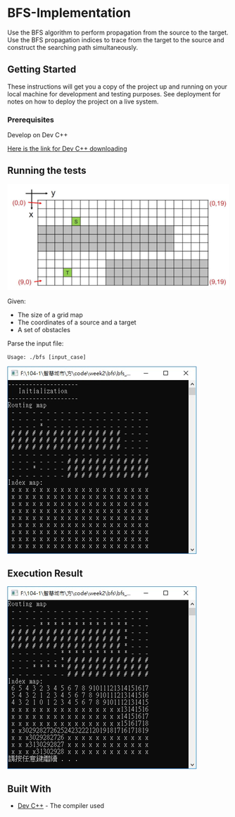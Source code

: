 # BFS-Implementation
Use the BFS algorithm to perform propagation from the source to the target.<br/>
Use the BFS propagation indices to trace from the target to the source and construct the searching path simultaneously.

## Getting Started

These instructions will get you a copy of the project up and running on your local machine for development and testing purposes. See deployment for notes on how to deploy the project on a live system.

### Prerequisites

Develop on Dev C++

[Here is the link for Dev C++ downloading](https://sourceforge.net/projects/orwelldevcpp/)


## Running the tests

![image](https://github.com/chun128/BFS-Implementation/blob/master/BFS%20pictures/BFS_input_case.JPG)

Given:<br/>
* The size of a grid map<br/>
* The coordinates of a source and a target<br/>
* A set of obstacles<br/>

Parse the input file: <br/>
```
Usage: ./bfs [input_case]
```

![image](https://github.com/chun128/BFS-Implementation/blob/master/BFS%20pictures/BFS_initial_map.jpg)


## Execution Result

![image](https://github.com/chun128/BFS-Implementation/blob/master/BFS%20pictures/BFS_after_routing.jpg)


## Built With

* [Dev C++](http://www.bloodshed.net/devcpp.html) - The compiler used
 
